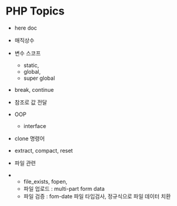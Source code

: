# PHP Topics

- here doc

- 매직상수

- 변수 스코프 

  - static, 
  - global, 
  - super global

- break, continue

- 참조로 값 전달

- OOP

  - interface

- clone 명령어

- extract, compact, reset 

- 파일 관련

- - file_exists, fopen,  
  - 파일 업로드 : multi-part form data
  - 파일 검증 : fom-date 파일 타입검사, 정규식으로 파일 데이터 치환